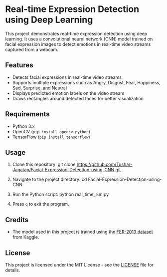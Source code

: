 # Real-time Expression Detection using Deep Learning

This project demonstrates real-time expression detection using deep learning. It uses a convolutional neural network (CNN) model trained on facial expression images to detect emotions in real-time video streams captured from a webcam.

## Features
- Detects facial expressions in real-time video streams
- Supports multiple expressions such as Angry, Disgust, Fear, Happiness, Sad, Surprise, and Neutral
- Displays predicted emotion labels on the video stream
- Draws rectangles around detected faces for better visualization

## Requirements
- Python 3.x
- OpenCV (`pip install opencv-python`)
- TensorFlow (`pip install tensorflow`)

## Usage
1. Clone this repository:
git clone https://github.com/Tushar-Jagatap/Facial-Expression-Detection-using-CNN.git

2. Navigate to the project directory:
cd Facial-Expression-Detection-using-CNN

3. Run the Python script:
python real_time_run.py

4. Press `q` to exit the program.

## Credits
- The model used in this project is trained using the [FER-2013 dataset](https://www.kaggle.com/deadskull7/fer2013) from Kaggle.

## License
This project is licensed under the MIT License - see the [LICENSE](LICENSE) file for details.
